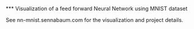 *** Visualization of a feed forward Neural Network using MNIST dataset

See nn-mnist.sennabaum.com for the visualization and project details.
